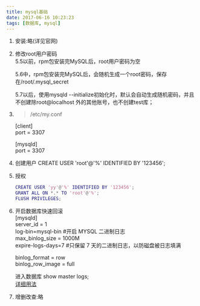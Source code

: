 ```yaml
---
title: mysql基础
date: 2017-06-16 10:23:23
tags: [数据库, mysql]
---
```

1. 安装:略(详见官网)

2. 修改root用户密码       
    5.5以前，rpm包安装完MySQL后，root用户密码为空
    
    5.6中，rpm包安装完MySQL后，会随机生成一个root密码，保存在/root/.mysql_secret
    
    5.7以后，使用mysqld --initialize初始化时，默认会自动生成随机密码，并且不创建除root@localhost 外的其他账号，也不创建test库；

3. > /etc/my.conf     
    
    [client]                    
    port = 3307
    
    [mysqld]                    
    port = 3307

4. 创建用户
    CREATE USER 'root'@'%' IDENTIFIED BY '123456'; 
 
5. 授权       
    ```m
    CREATE USER 'yy'@'%' IDENTIFIED BY '123456'; 
    GRANT ALL ON *.* TO 'root'@'%';
    FLUSH PRIVILEGES;
    ```

6. 开启数据库快速回滚    
    [mysqld]    
    server_id = 1    
    log-bin=mysql-bin  #开启 MYSQL 二进制日志      
    max_binlog_size = 1000M    
    expire-logs-days=7  #只保留 7 天的二进制日志，以防磁盘被日志填满 
      
    binlog_format = row   
    binlog_row_image = full  
    
    进入数据库 show master logs;     
    [详细用法](https://github.com/danfengcao/binlog2sql)

7. 增删改查:略

    

